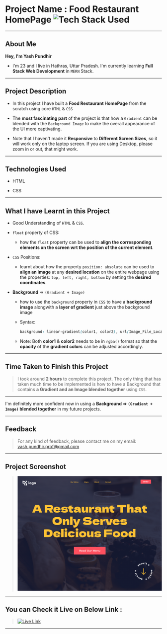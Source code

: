 # Project Name : Food Restaurant HomePage ![Tech Stack Used](https://img.shields.io/badge/Technologies-HTML%20%26%20CSS-orange)

---

## About Me

**Hey, I'm Yash Pundhir**

- I'm 23 and I live in Hathras, Uttar Pradesh. I'm currently learning **Full Stack Web Development** in `MERN` Stack.

---

## Project Description

- In this project I have built a **Food Restaurant HomePage** from the scratch using core `HTML` & `CSS`

- The **most fascinating part** of the project is that how a `Gradient` can be blended with the `Background Image` to make the overall appearance of the UI more captivating.

- Note that I haven't made it **Responsive** to **Different Screen Sizes**, so it will work only on the laptop screen. If you are using Desktop, please zoom in or out, that might work.

---

## Technologies Used

- HTML

- CSS

---

## What I have Learnt in this Project

- Good Understanding of `HTML` & `CSS`.

- `float` property of CSS:

  - how the `float` property can be used to **align the corresponding elements on the screen wrt the position of the current element**.

- `CSS` Positions:

  - learnt about how the property `position: absolute` can be used to **align an image** at any **desired location** on the entire webpage using the properties: `top, left, right, bottom` by setting the **desired coordinates**.

- **Background** => `(Gradient + Image)`

  - how to use the `background` property in `CSS` to have a **background image** alongwith a **layer of gradient** just above the background image

  - Syntax: 
    ```css 
    background: linear-gradient(color1, color2), url(Image_File_Location);
    ```

  - Note: Both **color1** & **color2** needs to be in `rgba()` format so that the **opacity** of the **gradient colors** can be adjusted accordingly.

---

## Time Taken to Finish this Project

> I took around **2 hours** to complete this project. The only thing that has taken much time to be implemented is how to have a Background that contains **a Gradient and an Image blended together** using `CSS`.

---

I'm definitely more confident now in using a **Background => `(Gradient + Image)` blended together** in my future projects.

---

## Feedback

> For any kind of feedback, please contact me on my email: yash.pundhir.prof@gmail.com

---

## Project Screenshot

> ![SS](./SS_of_the_project.png)

---

## You can Check it Live on Below Link :

> [![Live Link](https://img.shields.io/badge/DEPLOYED-LINK-green)](https://food-restaurant-homepage-sj.netlify.app/)

---
